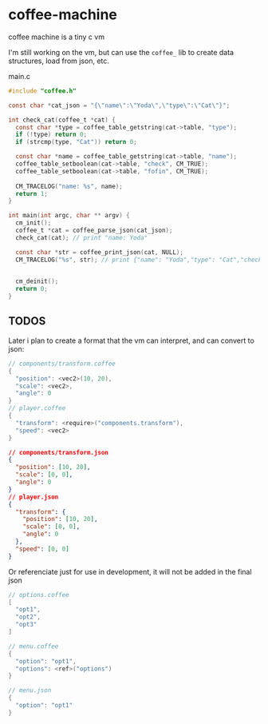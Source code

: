 # coffee-machine

coffee machine is a tiny c vm

I'm still working on the vm, but can use the `coffee_` lib to create data structures, load from json, etc.

main.c
```c
#include "coffee.h"

const char *cat_json = "{\"name\":\"Yoda\",\"type\":\"Cat\"}";

int check_cat(coffee_t *cat) {
  const char *type = coffee_table_getstring(cat->table, "type");
  if (!type) return 0;
  if (strcmp(type, "Cat")) return 0;

  const char *name = coffee_table_getstring(cat->table, "name");
  coffee_table_setboolean(cat->table, "check", CM_TRUE);
  coffee_table_setboolean(cat->table, "fofin", CM_TRUE);
  
  CM_TRACELOG("name: %s", name);
  return 1;
}

int main(int argc, char ** argv) {
  cm_init();
  coffee_t *cat = coffee_parse_json(cat_json);
  check_cat(cat); // print "name: Yoda"

  const char *str = coffee_print_json(cat, NULL); 
  CM_TRACELOG("%s", str); // print {"name": "Yoda","type": "Cat","check": true,"fofin": true}

  
  cm_deinit();
  return 0;
}
```

## TODOS

Later i plan to create a format that the vm can interpret, and can convert to json:

```c
// components/transform.coffee
{
  "position": <vec2>(10, 20),
  "scale": <vec2>,
  "angle": 0
}
// player.coffee
{
  "transform": <require>("components.transform"),
  "speed": <vec2>
}
```

```json
// components/transform.json
{
  "position": [10, 20],
  "scale": [0, 0],
  "angle": 0
}
// player.json
{
  "transform": {
    "position": [10, 20],
    "scale": [0, 0],
    "angle": 0
  },
  "speed": [0, 0]
}
```

Or referenciate just for use in development, it will not be added in the final json

```c
// options.coffee
[
  "opt1",
  "opt2",
  "opt3"
]

// menu.coffee
{
  "option": "opt1",
  "options": <ref>("options")
}

```

```c
// menu.json
{
  "option": "opt1"
}
```